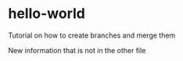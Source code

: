 # hello-world
Tutorial on how to create branches and merge them


New information that is not in the other file
